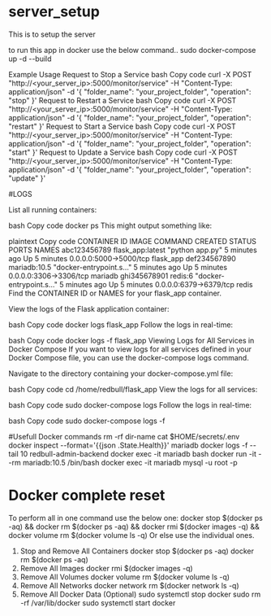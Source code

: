 # server_setup
This is to setup the server

to run this app in docker use the below command..
sudo docker-compose up -d --build


Example Usage
Request to Stop a Service
bash
Copy code
curl -X POST "http://<your_server_ip>:5000/monitor/service" -H "Content-Type: application/json" -d '{
  "folder_name": "your_project_folder",
  "operation": "stop"
}'
Request to Restart a Service
bash
Copy code
curl -X POST "http://<your_server_ip>:5000/monitor/service" -H "Content-Type: application/json" -d '{
  "folder_name": "your_project_folder",
  "operation": "restart"
}'
Request to Start a Service
bash
Copy code
curl -X POST "http://<your_server_ip>:5000/monitor/service" -H "Content-Type: application/json" -d '{
  "folder_name": "your_project_folder",
  "operation": "start"
}'
Request to Update a Service
bash
Copy code
curl -X POST "http://<your_server_ip>:5000/monitor/service" -H "Content-Type: application/json" -d '{
  "folder_name": "your_project_folder",
  "operation": "update"
}'


#LOGS

List all running containers:

bash
Copy code
docker ps
This might output something like:

plaintext
Copy code
CONTAINER ID        IMAGE               COMMAND                  CREATED             STATUS              PORTS                    NAMES
abc123456789        flask_app:latest    "python app.py"          5 minutes ago       Up 5 minutes        0.0.0.0:5000->5000/tcp   flask_app
def234567890        mariadb:10.5        "docker-entrypoint.s…"   5 minutes ago       Up 5 minutes        0.0.0.0:3306->3306/tcp   mariadb
ghi345678901        redis:6             "docker-entrypoint.s…"   5 minutes ago       Up 5 minutes        0.0.0.0:6379->6379/tcp   redis
Find the CONTAINER ID or NAMES for your flask_app container.

View the logs of the Flask application container:

bash
Copy code
docker logs flask_app
Follow the logs in real-time:

bash
Copy code
docker logs -f flask_app
Viewing Logs for All Services in Docker Compose
If you want to view logs for all services defined in your Docker Compose file, you can use the docker-compose logs command.

Navigate to the directory containing your docker-compose.yml file:

bash
Copy code
cd /home/redbull/flask_app
View the logs for all services:

bash
Copy code
sudo docker-compose logs
Follow the logs in real-time:

bash
Copy code
sudo docker-compose logs -f


#Usefull Docker commands
  rm -rf dir-name
  cat $HOME/secrets/.env
  docker inspect --format='{{json .State.Health}}' mariadb
  docker logs -f --tail 10 redbull-admin-backend
  docker exec -it mariadb bash
  docker run -it --rm mariadb:10.5 /bin/bash
  docker exec -it mariadb mysql -u root -p

# Docker complete reset
To perform all in one command use the below one:
    docker stop $(docker ps -aq) && docker rm $(docker ps -aq) && docker rmi $(docker images -q) && docker volume rm $(docker volume ls -q)
Or else use the individual ones.
  1. Stop and Remove All Containers
     docker stop $(docker ps -aq)
     docker rm $(docker ps -aq)
  2. Remove All Images
     docker rmi $(docker images -q)
  3. Remove All Volumes
     docker volume rm $(docker volume ls -q)
  4. Remove All Networks
     docker network rm $(docker network ls -q)
  5. Remove All Docker Data (Optional)
     sudo systemctl stop docker 
     sudo rm -rf /var/lib/docker
     sudo systemctl start docker